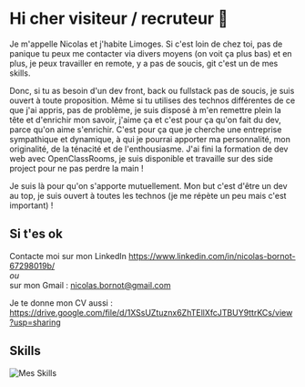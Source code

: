 # Hi cher visiteur / recruteur 👋

Je m'appelle Nicolas et j'habite Limoges. Si c'est loin de chez toi, pas de panique tu peux me contacter via divers moyens (on voit ça plus bas) et en plus, je peux travailler en remote, y a pas de soucis, git c'est un de mes skills.

Donc, si tu as besoin d'un dev front, back ou fullstack pas de soucis, je suis ouvert à toute proposition. Même si tu utilises des technos différentes de ce que j'ai appris, pas de problème, je suis disposé à m'en remettre plein la tête et d'enrichir mon savoir, j'aime ça et c'est pour ça qu'on fait du dev, parce qu'on aime s'enrichir. C'est pour ça que je cherche une entreprise sympathique et dynamique, à qui je pourrai apporter ma personnalité, mon originalité, de la ténacité et de l'enthousiasme. J'ai fini la formation de dev web avec OpenClassRooms, je suis disponible et travaille sur des side project pour ne pas perdre la main !

Je suis là pour qu'on s'apporte mutuellement. Mon but c'est d'être un dev au top, je suis ouvert à toutes les technos (je me répète un peu mais c'est important) !

## Si t'es ok

Contacte moi sur mon LinkedIn <https://www.linkedin.com/in/nicolas-bornot-67298019b/>  
*ou*  
sur mon Gmail : nicolas.bornot@gmail.com  

Je te donne mon CV aussi : <https://drive.google.com/file/d/1XSsUZtuznx6ZhTEllXfcJTBUY9ttrKCs/view?usp=sharing>

## Skills 

![Mes Skills](https://nsm09.casimages.com/img/2021/06/24//2106240213358597417473536.jpg)


